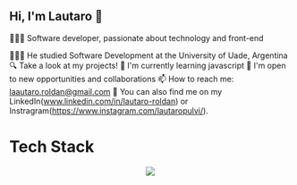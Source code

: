 ## Hi, I'm Lautaro 👋

👩🏻‍💻 Software developer, passionate about technology and front-end



 👩🏻‍🎓 He studied Software Development at the University of Uade, Argentina
 🔍 Take a look at my projects!
 🌱 I'm currently learning javascript
 👯 I'm open to new opportunities and collaborations
 📫 How to reach me: laautaro.roldan@gmail.com
 📲 You can also find me on my LinkedIn(www.linkedin.com/in/lautaro-roldan) or Instragram(https://www.instagram.com/lautaropulvi/).


# Tech Stack
<p align="center">
  <a href="https://skillicons.dev">
    <img src="https://skillicons.dev/icons?i=git,kubernetes,docker,c,vim" />
  </a>
</p>


